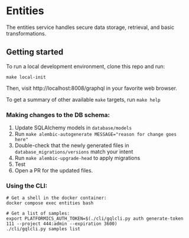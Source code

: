 # Entities
The entities service handles secure data storage, retrieval, and basic transformations.


## Getting started
To run a local development environment, clone this repo and run:

```
make local-init
```

Then, visit http://localhost:8008/graphql in your favorite web browser.

To get a summary of other available `make` targets, run `make help`

### Making changes to the DB schema:

1. Update SQLAlchemy models in `database/models`
2. Run `make alembic-autogenerate MESSAGE="reason for change goes here"`
3. Double-check that the newly generated files in `database_migrations/versions` match your intent
4. Run `make alembic-upgrade-head` to apply migrations
5. Test
6. Open a PR for the updated files.

### Using the CLI:
```
# Get a shell in the docker container:
docker compose exec entities bash

# Get a list of samples:
export PLATFORMICS_AUTH_TOKEN=$(./cli/gqlcli.py auth generate-token 111 --project 444:admin --expiration 3600)
./cli/gqlcli.py samples list
```
